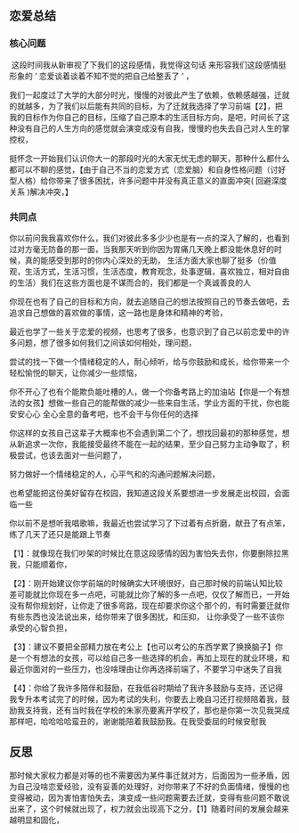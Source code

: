 ## 恋爱总结

### 核心问题

​ 这段时间我从新审视了下我们的这段感情，我觉得这句话 来形容我们这段感情挺形象的 ‘ 恋爱谈着谈着不知不觉的把自己给整丢了 ’ ，

我们一起度过了大学的大部分时光，慢慢的对彼此产生了依赖，依赖感越强，迁就的就越多，为了我们以后能有共同的目标，为了迁就我选择了学习前端【2】，把我的目标作为你自己的目标，压缩了自己原本的生活目标方向，是吧，时间长了这种没有自己的人生方向的感觉就会演变成没有自我，慢慢的也失去自己对人生的掌控权，

挺怀念一开始我们认识你大一的那段时光的大家无忧无虑的聊天，那种什么都什么都可以不聊的感觉，【由于自己不当的恋爱方式（恋爱脑）和自身性格问题（讨好型人格）给你带来了很多困扰，许多问题中并没有真正意义的直面冲突( 回避深度关系 )解决冲突，】

### 共同点

​ 你以前问我我喜欢你什么，我们对彼此多多少少也是有一点的深入了解的，也看到过对方毫无防备的那一面，当我那天听到你因为胃痛几天晚上都没能休息好的时候，真的能感受到那时的你内心深处的无助， 生活方面大家也聊了挺多（价值观，生活方式，生活习惯，生活态度，教育观念，处事逻辑，喜欢独立，相对自由的生活）我们在这些方面也是不谋而合的，我们都是一个真诚善良的人

你现在也有了自己的目标和方向，就去追随自己的想法按照自己的节奏去做吧，去追求自己想做的喜欢做的事情，这一路也是身体和精神的考验，

最近也学了一些关于恋爱的视频，也思考了很多，也意识到了自己以前恋爱中的许多问题，想了很多如何我们之间该如何相处，理问题，

尝试的找一下做一个情绪稳定的人，耐心倾听，给与你鼓励和成长，给你带来一个轻松愉悦的聊天，让你减少一些烦恼，

你不开心了也有个能欺负能吐槽的人，做一个你备考路上的加油站【你是一个有想法的女孩】想做一些自己的能帮做的减少一些来自生活，学业方面的干扰，你也能 安安心心 全心全意的备考吧，也不会干与你任何的选择

你这样的女孩自己这辈子大概率也不会遇到第二个了，想找回最初的那种感觉，想从新追求一次你，我能接受最终不能在一起的结果，至少自己努力主动争取了，积极尝试，也该去面对一些问题了，

努力做好一个情绪稳定的人，心平气和的沟通问题解决问题，

也希望能把这份美好留存在校园，我知道这段关系要想进一步发展走出校园，会面临一些

你以前不是想听我唱歌嘛，我最近也尝试学习了下过着有点折磨，献丑了有点笨，练了几天了还只是能跟上节奏

【1】：就像现在我们吵架的时候比在意这段感情的因为害怕失去你，你要删除拉黑我，只能顺着你，

【2】：刚开始建议你学前端的时候确实大环境很好，自己那时候的前端认知比较差可能就比你现在多一点吧，可能就比你了解的多一点吧，仅仅了解而已，一开始没有帮你规划好，让你走了很多弯路，现在却要求你这个那个的，有时需要迁就你有些东西也没法说出来，给你带来了很多困扰，和压抑， 让你承受了一些不该你承受的心智负担，

【3】：建议不要把全部精力放在考公上【也可以考公的东西学累了换换脑子】你是一个有想法的女孩，可以给自己多一些选择的机会，再加上现在的就业环境，和最近你面对的一些压力，也没啥理由让你再选择前端了，不要学习中迷失了自我

【4】：你给了我许多陪伴和鼓励，在我低谷时期给了我许多鼓励与支持，还记得我专升本考试完了的时候，因为考试的失利，你要去上晚自习还打视频陪着我，鼓励我支持我，还有当时我在学校的朱家亮要离开学校了，那也是你第一次见我哭成那样吧，哈哈哈哈蛮丑的，谢谢能陪着我鼓励我。在我受委屈的时候安慰我

## 反思

那时候大家权力都是对等的也不需要因为某件事迁就对方，后面因为一些矛盾，因为自己没啥恋爱经验，没有妥善的处理好，对你带来了不好的负面情绪，慢慢的也变得被动，因为害怕害怕失去，演变成一些问题需要去迁就，变得有些问题不敢说出来了，这个时候就出现了，权力就会出现高下之分，【1】随着时间的发展会越来越明显和固化，



